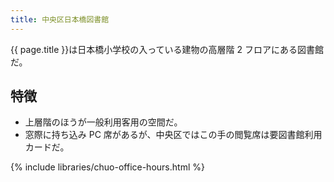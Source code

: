 ```yaml
---
title: 中央区日本橋図書館
---
```


{{ page.title }}は日本橋小学校の入っている建物の高層階 2 フロアにある図書館だ。

## 特徴

* 上層階のほうが一般利用客用の空間だ。
* 窓際に持ち込み PC 席があるが、中央区ではこの手の閲覧席は要図書館利用カードだ。

{% include libraries/chuo-office-hours.html %}
